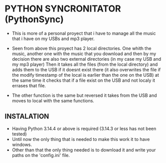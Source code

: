 # PYTHON SYNCRONITATOR (PythonSync)

- This is more of a personal proyect that i have to manage all the music that i have on my USBs and mp3 player.

- Seen from above this proyect has 2 local directories. One whith the music, another one with the music that you download and then by my decision there are also two external directories (in my case my USB and my mp3 player)
Then it takes all the files (from the local directory) and adds them to the USB if it doesnt exist there (it also overwrites the file if the modify timestamp of the local is earlier than the one on the USB) at the same time it checks that if a file exist on the USB and not localy it errases that file.

- The other function is the same but reversed it takes from the USB and moves to local with the same functions.


## INSTALATION

- Having Python 3.14.4 or above is required (3.14.3 or less has not been tested)
- Until now the only thing that is needed to make this work it to have windows. 
- Other than that the only thing needed is to download it and write your paths on the 'config.ini' file.


